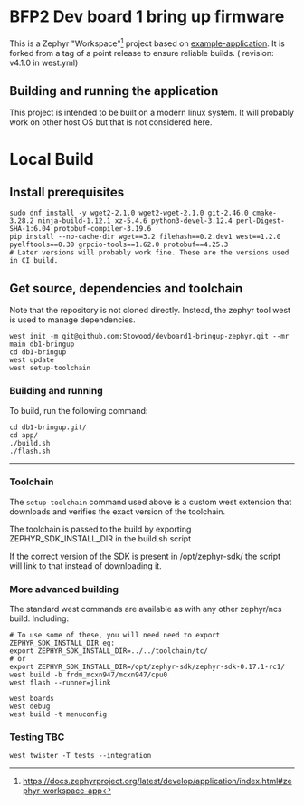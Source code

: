 # BFP2 Dev board 1 bring up firmware

This is a Zephyr "Workspace"[^1] project based on [example-application]. It is forked from a tag of a point release to ensure reliable builds. ( revision: v4.1.0 in west.yml)

[example-application]: https://github.com/zephyrproject-rtos/example-application
[^1]: https://docs.zephyrproject.org/latest/develop/application/index.html#zephyr-workspace-app

## Building and running the application
This project is intended to be built on a modern linux system. It will probably work on other host OS but that is not considered here. 

# Local Build
## Install prerequisites
```shell
sudo dnf install -y wget2-2.1.0 wget2-wget-2.1.0 git-2.46.0 cmake-3.28.2 ninja-build-1.12.1 xz-5.4.6 python3-devel-3.12.4 perl-Digest-SHA-1:6.04 protobuf-compiler-3.19.6
pip install --no-cache-dir wget==3.2 filehash==0.2.dev1 west==1.2.0 pyelftools==0.30 grpcio-tools==1.62.0 protobuf==4.25.3
# Later versions will probably work fine. These are the versions used in CI build.
```

## Get source, dependencies and toolchain

Note that the repository is not cloned directly. Instead, the zephyr tool west is used to manage dependencies.
```shell
west init -m git@github.com:Stowood/devboard1-bringup-zephyr.git --mr main db1-bringup
cd db1-bringup
west update
west setup-toolchain
```

### Building and running

To build, run the following command:

```shell
cd db1-bringup.git/
cd app/
./build.sh
./flash.sh
```

--------------------------------------------------------

### Toolchain
The `setup-toolchain` command used above is a custom west extension that downloads and verifies the exact version of the toolchain.

The toolchain is passed to the build by exporting ZEPHYR_SDK_INSTALL_DIR in the build.sh script

If the correct version of the SDK is present in  /opt/zephyr-sdk/ the script will link to that instead of downloading it.

### More advanced building
The standard west commands are available as with any other zephyr/ncs build. Including:
```shell
# To use some of these, you will need need to export ZEPHYR_SDK_INSTALL_DIR eg:
export ZEPHYR_SDK_INSTALL_DIR=../../toolchain/tc/
# or 
export ZEPHYR_SDK_INSTALL_DIR=/opt/zephyr-sdk/zephyr-sdk-0.17.1-rc1/
west build -b frdm_mcxn947/mcxn947/cpu0
west flash --runner=jlink

west boards
west debug
west build -t menuconfig
```
### Testing TBC

```shell
west twister -T tests --integration
```
